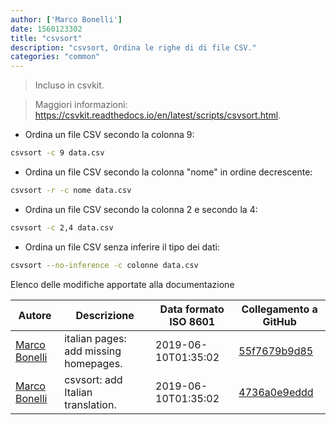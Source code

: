 ```yaml
---
author: ['Marco Bonelli']
date: 1560123302
title: "csvsort"
description: "csvsort, Ordina le righe di di file CSV."
categories: "common"
---
```

> Incluso in csvkit.

> Maggiori informazioni: <https://csvkit.readthedocs.io/en/latest/scripts/csvsort.html>.

- Ordina un file CSV secondo la colonna 9:

```bash
csvsort -c 9 data.csv
```

- Ordina un file CSV secondo la colonna "nome" in ordine decrescente:

```bash
csvsort -r -c nome data.csv
```

- Ordina un file CSV secondo la colonna 2 e secondo la 4:

```bash
csvsort -c 2,4 data.csv
```

- Ordina un file CSV senza inferire il tipo dei dati:

```bash
csvsort --no-inference -c colonne data.csv
```
Elenco delle modifiche apportate alla documentazione


Autore | Descrizione | Data formato ISO 8601 | Collegamento a GitHub
------|-----|-----|-----
[Marco Bonelli](mailto:marco@mebeim.net) | italian pages: add missing homepages. | 2019-06-10T01:35:02 | [55f7679b9d85](https://github.com/tldr-pages/tldr/commit/55f7679b9d85480f6c81738bd32c7901a1db36fe)
[Marco Bonelli](mailto:mb5.marcob@gmail.com) | csvsort: add Italian translation. | 2019-06-10T01:35:02 | [4736a0e9eddd](https://github.com/tldr-pages/tldr/commit/4736a0e9eddde740ba67b0837b59b74afa9f9d3f)


